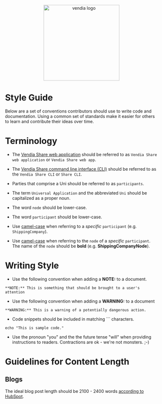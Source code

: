 <p align="center">
  <a href="https://vendia.net/">
    <img src="https://www.vendia.net/images/logo/black.svg" alt="vendia logo" width="250px">
  </a>
</p>

# Style Guide

Below are a set of conventions contributors should use to write code and documentation. Using a common set of standards make it easier for others to learn and contribute their ideas over time.

# Terminology

* The [Vendia Share web application](https://share.vendia.net) should be referred to as `Vendia Share web application` or `Vendia Share web app`.

* The [Vendia Share command line interface (CLI)](https://www.vendia.net/docs/share/cli) should be referred to as the `Vendia Share CLI` or `Share CLI`.

* Parties that comprise a Uni should be referred to as `participants`.

* The term `Universal Application` and the abbreviated `Uni` should be capitalized as a proper noun.

* The word `node` should be lower-case.

* The word `participant` should be lower-case.

* Use [camel-case](https://wiki.c2.com/?CamelCase) when referring to a _specific_ `participant` (e.g. `ShippingCompany`).

* Use [camel-case](https://wiki.c2.com/?CamelCase) when referring to the `node` of a _specific_ `participant`. The name of the `node` should be **bold** (e.g. **ShippingCompanyNode**).

# Writing Style

* Use the following convention when adding a **NOTE:** to a document.

```
**NOTE:** This is something that should be brought to a user's attention
```

* Use the following convention when adding a **WARNING:** to a document

```
**WARNING:** This is a warning of a potentially dangerous action.
```

* Code snippets should be included in matching \`\`\` characters.

```
echo "This is sample code."
```

* Use the pronoun "you" and the the future tense "will" when providing instructions to readers. Contractions are ok - we're not monsters. ;-)

# Guidelines for Content Length

## Blogs

The ideal blog post length should be 2100 - 2400 words [according to HubSpot](https://blog.hubspot.com/marketing/how-long-should-your-blog-posts-be-faq).
